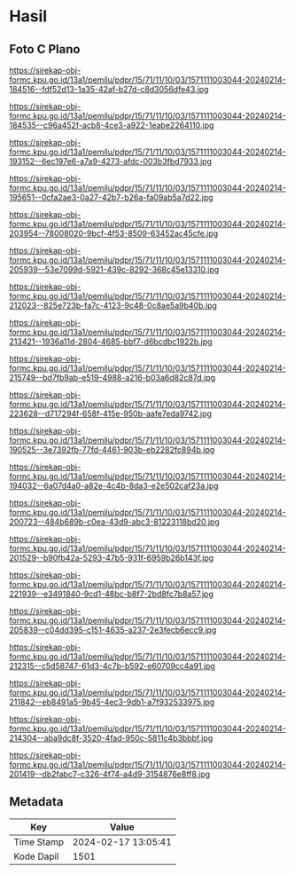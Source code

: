 # Hasil

## Foto C Plano

https://sirekap-obj-formc.kpu.go.id/13a1/pemilu/pdpr/15/71/11/10/03/1571111003044-20240214-184516--fdf52d13-1a35-42af-b27d-c8d3056dfe43.jpg

https://sirekap-obj-formc.kpu.go.id/13a1/pemilu/pdpr/15/71/11/10/03/1571111003044-20240214-184535--c96a452f-acb8-4ce3-a922-1eabe2264110.jpg

https://sirekap-obj-formc.kpu.go.id/13a1/pemilu/pdpr/15/71/11/10/03/1571111003044-20240214-193152--6ec197e6-a7a9-4273-afdc-003b3fbd7933.jpg

https://sirekap-obj-formc.kpu.go.id/13a1/pemilu/pdpr/15/71/11/10/03/1571111003044-20240214-195651--0cfa2ae3-0a27-42b7-b26a-fa09ab5a7d22.jpg

https://sirekap-obj-formc.kpu.go.id/13a1/pemilu/pdpr/15/71/11/10/03/1571111003044-20240214-203954--78008020-9bcf-4f53-8509-63452ac45cfe.jpg

https://sirekap-obj-formc.kpu.go.id/13a1/pemilu/pdpr/15/71/11/10/03/1571111003044-20240214-205939--53e7099d-5921-439c-8292-368c45e13310.jpg

https://sirekap-obj-formc.kpu.go.id/13a1/pemilu/pdpr/15/71/11/10/03/1571111003044-20240214-212023--825e723b-fa7c-4123-9c48-0c8ae5a9b40b.jpg

https://sirekap-obj-formc.kpu.go.id/13a1/pemilu/pdpr/15/71/11/10/03/1571111003044-20240214-213421--1936a11d-2804-4685-bbf7-d6bcdbc1922b.jpg

https://sirekap-obj-formc.kpu.go.id/13a1/pemilu/pdpr/15/71/11/10/03/1571111003044-20240214-215749--bd7fb9ab-e519-4988-a216-b03a6d82c87d.jpg

https://sirekap-obj-formc.kpu.go.id/13a1/pemilu/pdpr/15/71/11/10/03/1571111003044-20240214-223628--d717294f-658f-415e-950b-aafe7eda9742.jpg

https://sirekap-obj-formc.kpu.go.id/13a1/pemilu/pdpr/15/71/11/10/03/1571111003044-20240214-190525--3e7392fb-77fd-4461-903b-eb2282fc894b.jpg

https://sirekap-obj-formc.kpu.go.id/13a1/pemilu/pdpr/15/71/11/10/03/1571111003044-20240214-194032--6a07d4a0-a82e-4c4b-8da3-e2e502caf23a.jpg

https://sirekap-obj-formc.kpu.go.id/13a1/pemilu/pdpr/15/71/11/10/03/1571111003044-20240214-200723--484b689b-c0ea-43d9-abc3-81223118bd20.jpg

https://sirekap-obj-formc.kpu.go.id/13a1/pemilu/pdpr/15/71/11/10/03/1571111003044-20240214-201529--b90fb42a-5293-47b5-931f-6959b26b143f.jpg

https://sirekap-obj-formc.kpu.go.id/13a1/pemilu/pdpr/15/71/11/10/03/1571111003044-20240214-221939--e3491840-9cd1-48bc-b8f7-2bd8fc7b8a57.jpg

https://sirekap-obj-formc.kpu.go.id/13a1/pemilu/pdpr/15/71/11/10/03/1571111003044-20240214-205839--c04dd395-c151-4635-a237-2e3fecb6ecc9.jpg

https://sirekap-obj-formc.kpu.go.id/13a1/pemilu/pdpr/15/71/11/10/03/1571111003044-20240214-212315--c5d58747-61d3-4c7b-b592-e60709cc4a91.jpg

https://sirekap-obj-formc.kpu.go.id/13a1/pemilu/pdpr/15/71/11/10/03/1571111003044-20240214-211842--eb8491a5-9b45-4ec3-9db1-a7f932533975.jpg

https://sirekap-obj-formc.kpu.go.id/13a1/pemilu/pdpr/15/71/11/10/03/1571111003044-20240214-214304--aba9dc8f-3520-4fad-950c-5811c4b3bbbf.jpg

https://sirekap-obj-formc.kpu.go.id/13a1/pemilu/pdpr/15/71/11/10/03/1571111003044-20240214-201419--db2fabc7-c326-4f74-a4d9-3154876e8ff8.jpg


## Metadata

| Key        | Value               |
| ---------- | ------------------- |
| Time Stamp | 2024-02-17 13:05:41 |
| Kode Dapil | 1501                |



